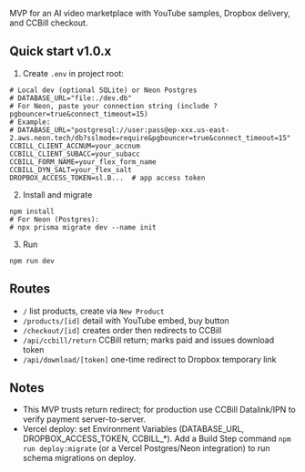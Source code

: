 MVP for an AI video marketplace with YouTube samples, Dropbox delivery, and CCBill checkout.

## Quick start v1.0.x

1. Create `.env` in project root:

```
# Local dev (optional SQLite) or Neon Postgres
# DATABASE_URL="file:./dev.db"
# For Neon, paste your connection string (include ?pgbouncer=true&connect_timeout=15)
# Example:
# DATABASE_URL="postgresql://user:pass@ep-xxx.us-east-2.aws.neon.tech/db?sslmode=require&pgbouncer=true&connect_timeout=15"
CCBILL_CLIENT_ACCNUM=your_accnum
CCBILL_CLIENT_SUBACC=your_subacc
CCBILL_FORM_NAME=your_flex_form_name
CCBILL_DYN_SALT=your_flex_salt
DROPBOX_ACCESS_TOKEN=sl.B...  # app access token
```

2. Install and migrate

```
npm install
# For Neon (Postgres):
# npx prisma migrate dev --name init
```

3. Run

```
npm run dev
```

## Routes

- `/` list products, create via `New Product`
- `/products/[id]` detail with YouTube embed, buy button
- `/checkout/[id]` creates order then redirects to CCBill
- `/api/ccbill/return` CCBill return; marks paid and issues download token
- `/api/download/[token]` one-time redirect to Dropbox temporary link

## Notes

- This MVP trusts return redirect; for production use CCBill Datalink/IPN to verify payment server-to-server.
- Vercel deploy: set Environment Variables (DATABASE_URL, DROPBOX_ACCESS_TOKEN, CCBILL_*). Add a Build Step command `npm run deploy:migrate` (or a Vercel Postgres/Neon integration) to run schema migrations on deploy.
